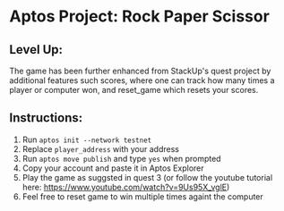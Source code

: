 # Aptos Project: Rock Paper Scissor

## Level Up:
The game has been further enhanced from StackUp's quest project by additional features such scores, where one can track how many times a player or computer won, and reset_game which resets your scores.

## Instructions:
1. Run `aptos init --network testnet`
2. Replace `player_address` with your address
3. Run `aptos move publish` and type `yes` when prompted
4. Copy your account and paste it in Aptos Explorer
5. Play the game as suggsted in quest 3 (or follow the youtube tutorial here: https://www.youtube.com/watch?v=9Us95X_vglE)
6. Feel free to reset game to win multiple times againt the computer
